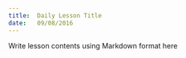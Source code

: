 ```yaml
---
title:  Daily Lesson Title
date:   09/08/2016
---
```


Write lesson contents using Markdown format here